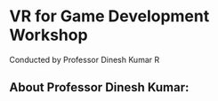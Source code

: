 # VR for Game Development Workshop

Conducted by Professor Dinesh Kumar R
## About Professor Dinesh Kumar:

